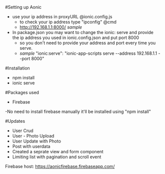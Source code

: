 #Setting up Aonic
  * use your ip address in proxyURL @ionic.config.js
    * to check your ip address type "ipconfig" @cmd
    * http://192.168.1.1:8000/ *sample*
  * In package.json you may want to change the ionic: serve and provide the ip address you used in ionic.config.json and put port 8000
    * so you don't need to provide your address and port every time you serve.
    * *sample* "ionic:serve": "ionic-app-scripts serve --address 192.168.1.1 --port  8000"


#Installation
  * npm install
  * ionic serve


#Packages used
  * Firebase


-No need to install firebase manually it'll be installed using "npm install"

#Updates
  * User Crud
  * User - Photo Upload
  * User Update with Photo
  * Post with userdata
  * Created a seprate view and form component
  * Limiting list with pagination and scroll event

Firebase host: https://aonicfirebase.firebaseapp.com/

